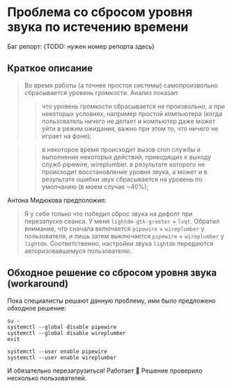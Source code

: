 # Проблема со сбросом уровня звука по истечению времени

Баг репорт: {TODO: нужен номер репорта здесь}

## Краткое описание

> Во время работы (а точнее простоя системы) самопроизвольно сбрасывается уровень громкости.
> Анализ показал:
  >> что уровень громкости сбрасывается не произвольно, а при некоторых условиях, например простой компьютера (когда пользователь ничего не делает и компьютер даже может уйти в режим ожидания, важно при этом то, что ничего не играет на фоне);

  >> в некоторое время происходит вызов cron службы и выполнение некоторых действий, приводящих к выходу служб pipewire, wireplumber. в результате которого не происходит восстановление уровня звука, а может и в результате ошибки звук сбрасывается на уровень по умолчанию (в моем случае ~40%);
  
Антона Мидюкова предположил:
> Я у себя только что победил сброс звука на дефолт при перезапуске сеанса.
> У меня `lightdm-gtk-greeter` + `lxqt`. Обратил внимание, 
> что сначала включается `pipewire` + `wireplumber` у пользователя, 
> и лишь затем выключается  `pipewire` + `wireplumber` у `lightdm`. 
> Соответственно, настройки звука `lightdm` передаются авторизовавшемуся пользователю.

## Обходное решение со сбросом уровня звука (workaround)

Пока специалисты решают данную проблему, ими было предложено обходное решение:

```shell
su -
systemctl --global disable pipewire
systemctl --global disable wireplumber
exit
```

```shell
systemctl --user enable pipewire
systemctl --user enable wireplumber
```

И обязательно перезагрузиться! Работает :tada: Решение проверило несколько пользователей.
